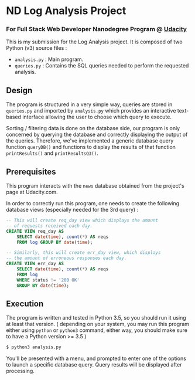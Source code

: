 # ND Log Analysis Project
### For Full Stack Web Developer Nanodegree Program @ [Udacity](http://www.udacity.com)

This is my submission for the Log Analysis project. It is composed of two Python (v3) source files :

* `analysis.py` : Main program.
* `queries.py` : Contains the SQL queries needed to perform the requested analysis.

## Design

The program is structured in a very simple way, queries are stored in `queries.py` and imported by `analysis.py` which provides an interactive text-based interface allowing the user to choose which query to execute. 

Sorting / filtering data is done on the database side, our program is only concerned by querying the database and correctly displaying the output of the queries. Therefore, we've implemented a generic database query function `queryDB()` and functions to display the results of that function `printResults()` and `printResultsQ3()`.

## Prerequisites

This program interacts with the `news` database obtained from the project's page at Udacity.com.

In order to correctly run this program, one needs to create the following database views (especially needed for the 3rd query) :

```sql
-- This will create req_day view which displays the amount
-- of requests received each day.
CREATE VIEW req_day AS 
    SELECT date(time), count(*) AS reqs 
    FROM log GROUP BY date(time);
```
```sql
-- Similarly, this will create err_day view, which displays
-- the amount of erroneous responses each day.
CREATE VIEW err_day AS 
    SELECT date(time), count(*) AS reqs 
    FROM log 
    WHERE status != '200 OK' 
    GROUP BY date(time);
```

## Execution

The program is written and tested in Python 3.5, so you should run it using at least that version. ( depending on your system, you may run this program either using `python` or `python3` command, either way, you should make sure to have a Python version >= 3.5 )

```bash
$ python3 analysis.py
```
You'll be presented with a menu, and prompted to enter one of the options to launch a specific database query. Query results will be displayed after processing.
